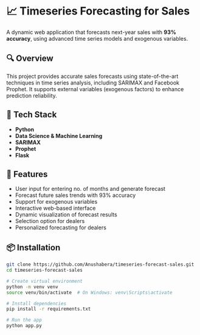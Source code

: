 # 📈 Timeseries Forecasting for Sales

A dynamic web application that forecasts next-year sales with **93% accuracy**, using advanced time series models and exogenous variables.

## 🔍 Overview

This project provides accurate sales forecasts using state-of-the-art techniques in time series analysis, including SARIMAX and Facebook Prophet. It supports external variables (exogenous factors) to enhance prediction reliability.

## 🧰 Tech Stack

- **Python**
- **Data Science & Machine Learning**
- **SARIMAX**
- **Prophet**
- **Flask** 

## 🚀 Features

- User input for entering no. of months and generate forecast
- Forecast future sales trends with 93% accuracy
- Support for exogenous variables
- Interactive web-based interface
- Dynamic visualization of forecast results
- Selection option for dealers
- Personalized forecasting for dealers

## 📦 Installation

```bash
git clone https://github.com/Anushabera/timeseries-forecast-sales.git
cd timeseries-forecast-sales

# Create virtual environment
python -m venv venv
source venv/bin/activate  # On Windows: venv\Scripts\activate

# Install dependencies
pip install -r requirements.txt

# Run the app
python app.py
